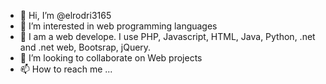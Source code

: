 - 👋 Hi, I’m @elrodri3165
- 👀 I’m interested in web programming languages
- 🌱 I am a web develope. I use PHP, Javascript, HTML, Java, Python, .net and .net web, Bootsrap, jQuery.
- 💞️ I’m looking to collaborate on Web projects
- 📫 How to reach me ...

<!---
elrodri3165/elrodri3165 is a ✨ special ✨ repository because its `README.md` (this file) appears on your GitHub profile.
You can click the Preview link to take a look at your changes.
--->
